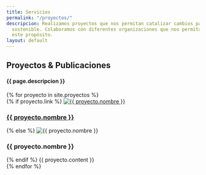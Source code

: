 ```yaml
---
title: Servicios
permalink: "/proyectos/"
descripcion: Realizamos proyectos que nos permitan catalizar cambios para un futuro
  sostenible. Colaboramos con diferentes organizaciones que nos permitan avanzar en
  este propósito.
layout: default
---
```


<section class="container" id="work">
  <div class="col-xs-10 col-xs-offset-1">
    <div class="row">
      <div class="col-xs-8">
        <h2 class="title">Proyectos & Publicaciones</h2>
        <h4>{{ page.descripcion }}</h4>
        <div class="line"></div>
      </div>
    </div>
    <div class="row">
      {% for proyecto in site.proyectos %}
      <div class="col-xs-10 col-sm-4 col-md-3 col-xs-offset-1">
        {% if proyecto.link %}
        <a href="{{ proyecto.link }}"><img class="img-responsive" src="{{ proyecto.imagen }}" alt="{{ proyecto.nombre }}"/></a>
        <h3><a href="{{ proyecto.link }}">{{ proyecto.nombre }}</a></h3>
        {% else %}
        <img class="img-responsive" src="{{ proyecto.imagen }}" alt="{{ proyecto.nombre }}"/>
        <h3>{{ proyecto.nombre }}</h3>
        {% endif %}
        {{ proyecto.content }}
      </div>
    {% endfor %}
    </div>
  </div>
</section>
